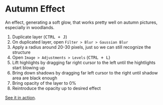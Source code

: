 # Autumn Effect

An effect, generating a soft glow, that works pretty well on autumn pictures, especially in woodlands.

1. Duplicate layer (<kbd>CTRL</kdb> + <kdb>J</kbd>)
2. On duplicated layer, open `Filter > Blur > Gaussian Blur`
3. Apply a radius around 20-30 pixels, just so we can still recognize the structure
4. Open `Image > Adjustments > Levels` (<kbd>CTRL</kdb> + <kdb>L</kbd>)
5. Lift highlights by dragging far right cursor to the left until the hightlights start blowing up
6. Bring down shadows by dragging far left cursor to the right until shadow area are black enough
7. Bring opacity of the layer to 0%
8. Reintroduce the opacity up to desired effect

[See it in action](https://youtu.be/0npsUj1ll3U).